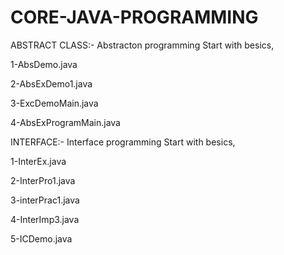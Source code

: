 # CORE-JAVA-PROGRAMMING

ABSTRACT CLASS:-
 Abstracton programming Start with besics,
 
 1-AbsDemo.java

 2-AbsExDemo1.java

 3-ExcDemoMain.java

 4-AbsExProgramMain.java
 
 
INTERFACE:- 
 Interface programming Start with besics,
 
 1-InterEx.java
 
 2-InterPro1.java
 
 3-interPrac1.java
 
 4-InterImp3.java 
 
 5-ICDemo.java 
